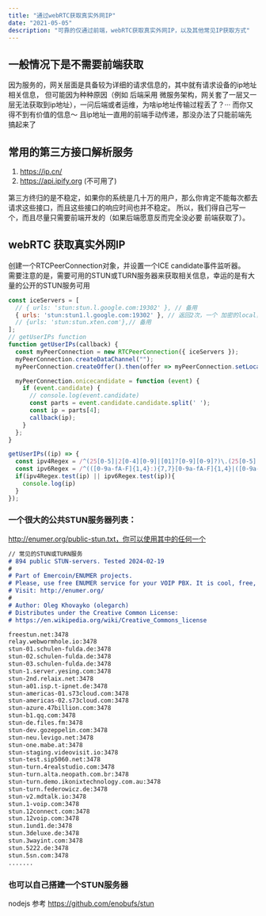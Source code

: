 ```yaml
---
title: "通过webRTC获取真实外网IP"
date: "2021-05-05"
description: "可靠的仅通过前端，webRTC获取真实外网IP，以及其他常见IP获取方式"
---
```


## 一般情况下是不需要前端获取
因为服务的，网关层面是具备较为详细的请求信息的，其中就有请求设备的ip地址相关信息，
但可能因为种种原因（例如 后端采用 微服务架构，网关套了一层又一层无法获取到ip地址），一问后端或者运维，为啥ip地址传输过程丢了？···
而你又得不到有价值的信息～ 且ip地址一直用的前端手动传递，那没办法了只能前端先搞起来了

## 常用的第三方接口解析服务
1. https://ip.cn/
2. https://api.ipify.org (不可用了)

第三方终归的是不稳定，如果你的系统是几十万的用户，那么你肯定不能每次都去请求这些接口，而且这些接口的响应时间也并不稳定。
所以，我们得自己写一个，而且尽量只需要前端开发的（如果后端愿意反而完全没必要 前端获取了）。

## webRTC 获取真实外网IP
创建一个RTCPeerConnection对象，并设置一个ICE candidate事件监听器。  
需要注意的是，需要可用的STUN或TURN服务器来获取相关信息，幸运的是有大量的公开的STUN服务可用

```js
const iceServers = [
  // { urls: 'stun:stun.l.google.com:19302' }, // 备用
  { urls: 'stun:stun1.l.google.com:19302' }, // 返回2次，一个 加密的local，一个ip4
  // {urls: 'stun:stun.xten.com'},// 备用
];
// getUserIPs function
function getUserIPs(callback) {
  const myPeerConnection = new RTCPeerConnection({ iceServers });
  myPeerConnection.createDataChannel("");
  myPeerConnection.createOffer().then(offer => myPeerConnection.setLocalDescription(offer));

  myPeerConnection.onicecandidate = function (event) {
    if (event.candidate) {
      // console.log(event.candidate)
      const parts = event.candidate.candidate.split(' ');
      const ip = parts[4];
      callback(ip);
    }
  };
}

getUserIPs((ip) => {
  const ipv4Regex = /^(25[0-5]|2[0-4][0-9]|[01]?[0-9][0-9]?)\.(25[0-5]|2[0-4][0-9]|[01]?[0-9][0-9]?)\.(25[0-5]|2[0-4][0-9]|[01]?[0-9][0-9]?)\.(25[0-5]|2[0-4][0-9]|[01]?[0-9][0-9]?)$/;
  const ipv6Regex = /^(([0-9a-fA-F]{1,4}:){7,7}[0-9a-fA-F]{1,4}|([0-9a-fA-F]{1,4}:){1,7}:|([0-9a-fA-F]{1,4}:){1,6}:[0-9a-fA-F]{1,4}|([0-9a-fA-F]{1,4}:){1,5}(:[0-9a-fA-F]{1,4}){1,2}|([0-9a-fA-F]{1,4}:){1,4}(:[0-9a-fA-F]{1,4}){1,3}|([0-9a-fA-F]{1,4}:){1,3}(:[0-9a-fA-F]{1,4}){1,4}|([0-9a-fA-F]{1,4}:){1,2}(:[0-9a-fA-F]{1,4}){1,5}|[0-9a-fA-F]{1,4}:((:[0-9a-fA-F]{1,4}){1,6})|:((:[0-9a-fA-F]{1,4}){1,7}|:)|fe80:(:[0-9a-fA-F]{0,4}){0,4}%[0-9a-zA-Z]{1,}|::(ffff(:0{1,4}){0,1}:){0,1}(([0-9a-fA-F]{1,4}:){1,4}|((25[0-5]|(2[0-4]|1{0,1}[0-9]){0,1}[0-9])\.){3,3}(25[0-5]|(2[0-4]|1{0,1}[0-9]){0,1}[0-9]))|([0-9a-fA-F]{1,4}:){1,4}:((25[0-5]|(2[0-4]|1{0,1}[0-9]){0,1}[0-9])\.){3,3}(25[0-5]|(2[0-4]|1{0,1}[0-9]){0,1}[0-9]))$/;
  if(ipv4Regex.test(ip) || ipv6Regex.test(ip)){
    console.log(ip)
  }
});
```
### 一个很大的公共STUN服务器列表：
http://enumer.org/public-stun.txt，你可以使用其中的任何一个
```md
// 常见的STUN或TURN服务
# 894 public STUN-servers. Tested 2024-02-19
#
# Part of Emercoin/ENUMER projects.
# Please, use free ENUMER service for your VOIP PBX. It is cool, free, and reduces your telecom costs.
# Visit: http://enumer.org/
#
# Author: Oleg Khovayko (olegarch)
# Distributes under the Creative Common License:
# https://en.wikipedia.org/wiki/Creative_Commons_license

freestun.net:3478
relay.webwormhole.io:3478
stun-01.schulen-fulda.de:3478
stun-02.schulen-fulda.de:3478
stun-03.schulen-fulda.de:3478
stun-1.server.yesing.com:3478
stun-2nd.relaix.net:3478
stun-a01.isp.t-ipnet.de:3478
stun-americas-01.s73cloud.com:3478
stun-americas-02.s73cloud.com:3478
stun-azure.47billion.com:3478
stun-b1.qq.com:3478
stun-de.files.fm:3478
stun-dev.gozeppelin.com:3478
stun-neu.levigo.net:3478
stun-one.mabe.at:3478
stun-staging.videovisit.io:3478
stun-test.sip5060.net:3478
stun-turn.4realstudio.com:3478
stun-turn.alta.neopath.com.br:3478
stun-turn.demo.ikonixtechnology.com.au:3478
stun-turn.federowicz.de:3478
stun-v2.mdtalk.io:3478
stun.1-voip.com:3478
stun.12connect.com:3478
stun.12voip.com:3478
stun.1und1.de:3478
stun.3deluxe.de:3478
stun.3wayint.com:3478
stun.5222.de:3478
stun.5sn.com:3478
.......
```
### 也可以自己搭建一个STUN服务器
nodejs 参考
https://github.com/enobufs/stun

